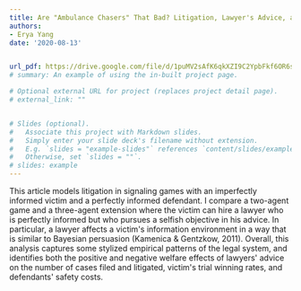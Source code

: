 ```yaml
---
title: Are "Ambulance Chasers" That Bad? Litigation, Lawyer's Advice, and Social Welfare
authors:
- Erya Yang
date: '2020-08-13'


url_pdf: https://drive.google.com/file/d/1puMV2sAfK6qkXZI9C2YpbFkf6OR6sOmx/view?usp=sharing
# summary: An example of using the in-built project page.

# Optional external URL for project (replaces project detail page).
# external_link: ""


# Slides (optional).
#   Associate this project with Markdown slides.
#   Simply enter your slide deck's filename without extension.
#   E.g. `slides = "example-slides"` references `content/slides/example-slides.md`.
#   Otherwise, set `slides = ""`.
# slides: example
---
```


This article models litigation in signaling games with an imperfectly informed victim and a perfectly informed defendant. I compare a two-agent game and a three-agent extension where the victim can hire a lawyer who is perfectly informed but who pursues a selfish objective in his advice. In particular, a lawyer affects a victim's information environment in a way that is similar to Bayesian persuasion  (Kamenica & Gentzkow, 2011). Overall, this analysis captures some stylized empirical patterns of the legal system, and identifies both the positive and negative welfare effects of lawyers' advice on the number of cases filed and litigated, victim's trial winning rates, and defendants' safety costs.

